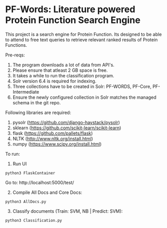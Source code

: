 # PF-Words: Literature powered Protein Function Search Engine 

This project is a search engine for Protein Function. Its designed to be able to attend to free text queries to retrieve relevant ranked results of Protein Functions.

Pre-reqs:
1. The program downloads a lot of data from API's. 
2. Please ensure that atleast 2 GB space is free.
3. It takes a while to run the classification program.
4. Solr version 6.4 is required for indexing.
5. Three collections have to be created in Solr: PF-WORDS, PF-Core, PF-Intermediate
5. Ensure the newly configured collection in Solr matches the managed schema in the git repo.

Following libraries are required:
1. pysolr (https://github.com/django-haystack/pysolr)
2. sklearn (https://github.com/scikit-learn/scikit-learn)
3. flask (https://github.com/pallets/flask)
4. NLTK (http://www.nltk.org/install.html)
5. numpy (https://www.scipy.org/install.html)



To run:

1. Run UI
```
python3 FlaskContainer
```
Go to: http://localhost:5000/test/

2. Compile All Docs and Core Docs:
```
python3 AllDocs.py
```

3. Classify documents (Train: SVM, NB | Predict: SVM):
 ```
 python3 Classification.py
 ```
